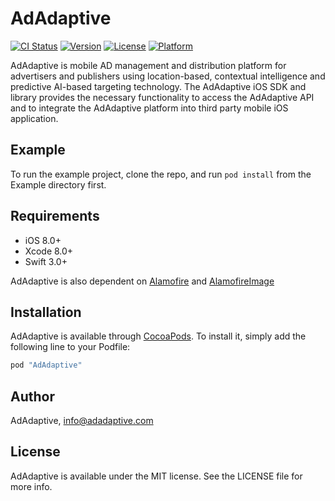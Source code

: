 # AdAdaptive

[![CI Status](http://img.shields.io/travis/peterbunus/AdAdaptive.svg?style=flat)](https://travis-ci.org/peterbunus/AdAdaptive)
[![Version](https://img.shields.io/cocoapods/v/AdAdaptive.svg?style=flat)](http://cocoapods.org/pods/AdAdaptive)
[![License](https://img.shields.io/cocoapods/l/AdAdaptive.svg?style=flat)](http://cocoapods.org/pods/AdAdaptive)
[![Platform](https://img.shields.io/cocoapods/p/AdAdaptive.svg?style=flat)](http://cocoapods.org/pods/AdAdaptive)

AdAdaptive is mobile AD management and distribution platform for advertisers and publishers using location-based, contextual intelligence and predictive AI-based targeting technology. The AdAdaptive iOS SDK and library provides the necessary functionality to access the AdAdaptive API and to integrate the AdAdaptive platform into third party mobile iOS application.

## Example

To run the example project, clone the repo, and run `pod install` from the Example directory first.

## Requirements

* iOS 8.0+
* Xcode 8.0+
* Swift 3.0+

AdAdaptive is also dependent on [Alamofire](https://github.com/Alamofire/Alamofire) and [AlamofireImage](https://github.com/Alamofire/AlamofireImage)

## Installation

AdAdaptive is available through [CocoaPods](http://cocoapods.org). To install
it, simply add the following line to your Podfile:

```ruby
pod "AdAdaptive"
```

## Author

AdAdaptive, info@adadaptive.com

## License

AdAdaptive is available under the MIT license. See the LICENSE file for more info.
